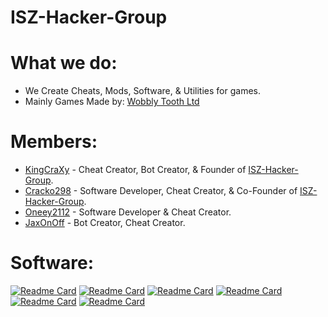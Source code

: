 # ISZ-Hacker-Group

# What we do:
- We Create Cheats, Mods, Software, & Utilities for games.
- Mainly Games Made by: [Wobbly Tooth Ltd](https://twitter.com/WobblyToothLtd)

# Members:
- [KingCraXy](https://github.com/GageCover) - Cheat Creator, Bot Creator, & Founder of [ISZ-Hacker-Group](https://github.com/ISZ-Hacker-Group).
- [Cracko298](https://github.com/Cracko298) - Software Developer, Cheat Creator, & Co-Founder of [ISZ-Hacker-Group](https://github.com/ISZ-Hacker-Group).
- [Oneey2112](https://github.com/eyed-owl) - Software Developer & Cheat Creator.
- [JaxOnOff](https://github.com/JaxOffTheHook) - Bot Creator, Cheat Creator.

# Software:

[![Readme Card](https://github-readme-stats.vercel.app/api/pin/?username=ISZ-Hacker-Group&repo=Wobbly-Tooth-Save-Manager&show_icons=true&theme=dark&count_private=true&show_icons=true)](https://github.com/ISZ-Hacker-Group/Wobbly-Tooth-Save-Manager)
[![Readme Card](https://github-readme-stats.vercel.app/api/pin/?username=ISZ-Hacker-Group&repo=Ice-Station-Z-Save-Fixer&show_icons=true&theme=dark&count_private=true&show_icons=true)](https://github.com/ISZ-Hacker-Group/Ice-Station-Z-Save-Fixer)
[![Readme Card](https://github-readme-stats.vercel.app/api/pin/?username=ISZ-Hacker-Group&repo=Ice-Station-Z-Save-Editor&show_icons=true&theme=dark&count_private=true&show_icons=true)](https://github.com/ISZ-Hacker-Group/Ice-Station-Z-Save-Editor)
[![Readme Card](https://github-readme-stats.vercel.app/api/pin/?username=ISZ-Hacker-Group&repo=Ice-Station-Z-Tools&show_icons=true&theme=dark&count_private=true&show_icons=true)](https://github.com/ISZ-Hacker-Group/Ice-Station-Z-Tools)
[![Readme Card](https://github-readme-stats.vercel.app/api/pin/?username=ISZ-Hacker-Group&repo=Ice-Station-Z-Advanced-Hack-Tool&show_icons=true&theme=dark&count_private=true&show_icons=true)](https://github.com/ISZ-Hacker-Group/Ice-Station-Z-Advanced-Hack-Tool)
[![Readme Card](https://github-readme-stats.vercel.app/api/pin/?username=Cracko298&repo=BattleMinerZ-Health-Editor&show_icons=true&theme=dark&count_private=true&show_icons=true)](https://github.com/Cracko298/BattleMinerZ-Health-Editor)
